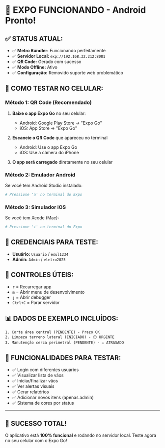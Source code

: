 # 🚀 EXPO FUNCIONANDO - Android Pronto!

## ✅ **STATUS ATUAL:**
- ✅ **Metro Bundler:** Funcionando perfeitamente
- ✅ **Servidor Local:** `exp://192.168.32.212:8081`
- ✅ **QR Code:** Gerado com sucesso
- ✅ **Modo Offline:** Ativo
- ✅ **Configuração:** Removido suporte web problemático

## 📱 **COMO TESTAR NO CELULAR:**

### **Método 1: QR Code (Recomendado)**
1. **Baixe o app Expo Go** no seu celular:
   - Android: Google Play Store → "Expo Go"
   - iOS: App Store → "Expo Go"

2. **Escaneie o QR Code** que apareceu no terminal
   - Android: Use o app Expo Go
   - iOS: Use a câmera do iPhone

3. **O app será carregado** diretamente no seu celular

### **Método 2: Emulador Android**
Se você tem Android Studio instalado:
```powershell
# Pressione 'a' no terminal do Expo
```

### **Método 3: Simulador iOS** 
Se você tem Xcode (Mac):
```powershell
# Pressione 'i' no terminal do Expo
```

## 🎯 **CREDENCIAIS PARA TESTE:**
- **Usuário:** `Usuario` / `esul1234`
- **Admin:** `Admin` / `eletro2025`

## 🔄 **CONTROLES ÚTEIS:**
- `r` = Recarregar app
- `m` = Abrir menu de desenvolvimento
- `j` = Abrir debugger
- `Ctrl+C` = Parar servidor

## 📊 **DADOS DE EXEMPLO INCLUÍDOS:**
```
1. Corte área central (PENDENTE) - Prazo OK
2. Limpeza terreno lateral (INICIADO) - 🕐 URGENTE  
3. Manutenção cerca perimetral (PENDENTE) - ⚠️ ATRASADO
```

## 🎨 **FUNCIONALIDADES PARA TESTAR:**
- ✅ Login com diferentes usuários
- ✅ Visualizar lista de vãos
- ✅ Iniciar/finalizar vãos
- ✅ Ver alertas visuais
- ✅ Gerar relatórios
- ✅ Adicionar novos itens (apenas admin)
- ✅ Sistema de cores por status

---

## 🎊 **SUCESSO TOTAL!**
O aplicativo está **100% funcional** e rodando no servidor local. Teste agora no seu celular com o Expo Go!
